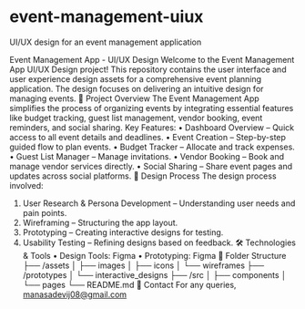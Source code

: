 # event-management-uiux
UI/UX design for an event management application

Event Management App - UI/UX Design
Welcome to the Event Management App UI/UX Design project! This repository contains the user interface and user experience design assets for a comprehensive event planning application. The design focuses on delivering an intuitive design for managing events.
🚀 Project Overview
The Event Management App simplifies the process of organizing events by integrating essential features like budget tracking, guest list management, vendor booking, event reminders, and social sharing.
Key Features:
•	Dashboard Overview – Quick access to all event details and deadlines.
•	Event Creation – Step-by-step guided flow to plan events.
•	Budget Tracker – Allocate and track expenses.
•	Guest List Manager – Manage invitations.
•	Vendor Booking – Book and manage vendor services directly.
•	Social Sharing – Share event pages and updates across social platforms.
🎨 Design Process
The design process involved:
1.	User Research & Persona Development – Understanding user needs and pain points.
2.	Wireframing – Structuring the app layout.
3.	Prototyping – Creating interactive designs for testing.
4.	Usability Testing – Refining designs based on feedback.
🛠️ Technologies & Tools
•	Design Tools: Figma 
•	Prototyping: Figma 
📂 Folder Structure
├── /assets
│   ├── images
│   ├── icons
│   └── wireframes
├── /prototypes
│   └── interactive_designs
├── /src
│   ├── components
│   └── pages
└── README.md
📧 Contact
For any queries, manasadevij08@gmail.com

